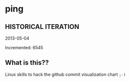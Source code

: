 # ping

## HISTORICAL ITERATION
2013-05-04

Incremented: 6545

## What is this?? 
Linux skills to hack the github commit visualization chart `;-)`
